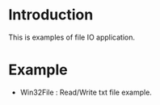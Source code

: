 
# Introduction

This is examples of file IO application.


# Example

- Win32File : Read/Write txt file example.
